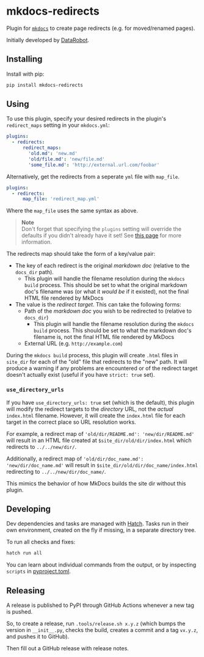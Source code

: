 # mkdocs-redirects

Plugin for [`mkdocs`](https://www.mkdocs.org/) to create page redirects (e.g. for moved/renamed pages).

Initially developed by [DataRobot](https://www.datarobot.com/).

## Installing

Install with pip:

```bash
pip install mkdocs-redirects
```

## Using

To use this plugin, specify your desired redirects in the plugin's `redirect_maps` setting in your `mkdocs.yml`:

```yaml
plugins:
  - redirects:
      redirect_maps:
        'old.md': 'new.md'
        'old/file.md': 'new/file.md'
        'some_file.md': 'http://external.url.com/foobar'
```

Alternatively, get the redirects from a seperate `yml` file with `map_file`.

```yaml
plugins:
  - redirects:
      map_file: 'redirect_map.yml'
```

Where the `map_file` uses the same syntax as above.

> **Note**  
> Don't forget that specifying the `plugins` setting will override the defaults if you didn't already have it set! See [this page](https://www.mkdocs.org/user-guide/configuration/#plugins) for more information.

The redirects map should take the form of a key/value pair:

- The key of each redirect is the original _markdown doc_ (relative to the `docs_dir` path).
  - This plugin will handle the filename resolution during the `mkdocs build` process.
    This should be set to what the original markdown doc's filename was (or what it _would be_ if it existed), not the final HTML file rendered by MkDocs
- The value is the _redirect target_. This can take the following forms:
  - Path of the _markdown doc_ you wish to be redirected to (relative to `docs_dir`)
    - This plugin will handle the filename resolution during the `mkdocs build` process.
      This should be set to what the markdown doc's filename is, not the final HTML file rendered by MkDocs
  - External URL (e.g. `http://example.com`)

During the `mkdocs build` process, this plugin will create `.html` files in `site_dir` for each of the "old" file that redirects to the "new" path.
It will produce a warning if any problems are encountered or of the redirect target doesn't actually exist (useful if you have `strict: true` set).

### `use_directory_urls`

If you have `use_directory_urls: true` set (which is the default), this plugin will modify the redirect targets to the _directory_ URL, not the _actual_ `index.html` filename.
However, it will create the `index.html` file for each target in the correct place so URL resolution works.

For example, a redirect map of `'old/dir/README.md': 'new/dir/README.md'` will result in an HTML file created at `$site_dir/old/dir/index.html` which redirects to `../../new/dir/`.

Additionally, a redirect map of `'old/dir/doc_name.md': 'new/dir/doc_name.md'` will result in `$site_dir/old/dir/doc_name/index.html` redirecting to `../../new/dir/doc_name/`.

This mimics the behavior of how MkDocs builds the site dir without this plugin.

## Developing

Dev dependencies and tasks are managed with [Hatch](https://hatch.pypa.io/). Tasks run in their own environment, created on the fly if missing, in a separate directory tree.

To run all checks and fixes:

```bash
hatch run all
```

You can learn about individual commands from the output, or by inspecting `scripts` in [pyproject.toml](pyproject.toml).

## Releasing

A release is published to PyPI through GitHub Actions whenever a new tag is pushed.

So, to create a release, run `.tools/release.sh x.y.z` (which bumps the version in `__init__.py`, checks the build, creates a commit and a tag `vx.y.z`, and pushes it to GitHub).

Then fill out a GitHub release with release notes.
